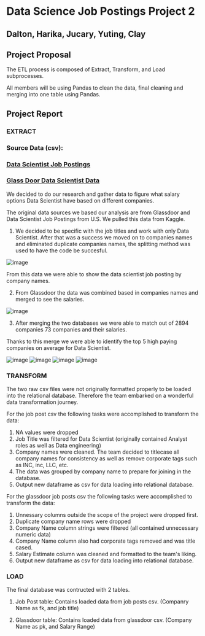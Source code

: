 
# Data Science Job Postings Project 2
## Dalton, Harika, Jucary, Yuting, Clay


## Project Proposal 

The ETL process is composed of Extract, Transform, and Load subprocesses. 
 
All members will be using Pandas to clean the data, final cleaning and merging into one table using Pandas.




## Project Report

### EXTRACT


### Source Data (csv):

### [Data Scientist Job Postings](https://data.world/jobspikr/10000-data-scientist-job-postings-from-the-usa)


### [Glass Door Data Scientist Data](https://www.kaggle.com/milan400/glassdoordata-scientist?select=glassdoor.csv)


We decided to do our research and gather data to figure what salary options Data Scientist have based on different companies. 

The original data sources we based our analysis are from Glassdoor and Data Scientist Job Postings from U.S. We pulled this data from Kaggle.

1. We decided to be specific with the job titles and work with only Data Scientist. After that was a success we moved on to companies names and eliminated duplicate companies names, the splitting method was used to have the code be succesful. 

![image](https://user-images.githubusercontent.com/82185341/126244962-b551178b-f948-43b4-81d3-26e43214c233.png)

From this data we were able to show the data scientist job posting by company names.


2. From Glassdoor the data was combined based in companies names and merged to see the salaries. 

![image](https://user-images.githubusercontent.com/82185341/126245641-515edaca-d66d-44c1-8b64-31b287ae8983.png)


3. After merging the two databases we were able to match out of 2894 companies 73 companies and their salaries.

Thanks to this merge we were able to identify the top 5 high paying companies on average for Data Scientist. 

![image](https://user-images.githubusercontent.com/82185341/126246927-6b73869e-b54d-4848-80b4-af94f1829e8d.png)
![image](https://user-images.githubusercontent.com/82185341/126247030-f87ea220-38b3-478f-ae4c-13949b89d5d0.png)
![image](https://user-images.githubusercontent.com/82185341/126246567-71f1a862-7a77-459f-b91e-26431c8aba76.png)
![image](https://user-images.githubusercontent.com/82185341/126246621-94f232bb-6b13-4198-b1ac-f24b06619c83.png)




### TRANSFORM

The two raw csv files were not originally formatted properly to be loaded into the relational database. Therefore the team embarked on a wonderful data transformation journey.

For the job post csv the following tasks were accomplished to transform the data:

1. NA values were dropped
2. Job Title was filtered for Data Scientist (originally contained Analyst roles as well as Data engineering)
3. Company names were cleaned. The team decided to titlecase all company names for consistency as well as remove corporate tags such as INC, inc, LLC, etc.
4. The data was grouped by company name to prepare for joining in the database.
5. Output new dataframe as csv for data loading into relational database.


For the glassdoor job posts csv the following tasks were accomplished to transform the data:
1. Unnessary columns outside the scope of the project were dropped first.
2. Duplicate company name rows were dropped
3. Company Name column strings were filtered (all contained unnecessary numeric data)
4. Company Name column also had corporate tags removed and was title cased.
5. Salary Estimate column was cleaned and formatted to the team's liking.
6. Output new dataframe as csv for data loading into relational database.

### LOAD

The final database was contructed with 2 tables. 

1. Job Post table:
Contains loaded data from job posts csv. (Companry Name as fk, and job title)


2. Glassdoor table:
Contains loaded data from glassdoor csv. (Company Name as pk, and Salary Range)












